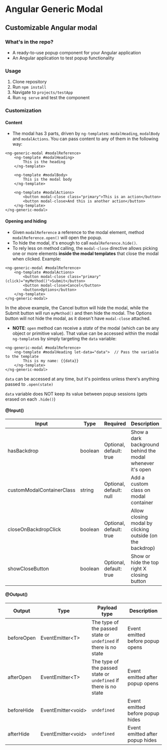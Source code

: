 
# Angular Generic Modal

## Customizable Angular modal

### What's in the repo?

* A ready-to-use popup component for your Angular application
* An Angular application to test popup functionality

### Usage

1. Clone repository
2. Run `npm install`
3. Navigate to `projects/testApp`
4. Run `ng serve` and test the component

### Customization
#### Content

* The modal has 3 parts, driven by `ng-template`s: `modalHeading`, `modalBody` and `modalActions`. You can pass content to any of them in the following way:

```
<ng-generic-modal #modalReference>
	<ng-template #modalHeading>
		This is the heading
	</ng-template>

	<ng-template #modalBody>
		This is the modal body
	</ng-template>

	<ng-template #modalActions>
		<button modal-close class="primary">This is an action</button>
		<button modal-close>And this is another action</button>
	</ng-template>
</ng-generic-modal>
```

#### Opening and hiding
* Given `modalReference` a reference to the modal element, method `modalReference.open()` will open the popup.
* To hide the modal, it's enough to call `modalReference.hide()`.
* To rely less on method calling, the `modal-close` directive allows picking one or more elements **inside the modal templates** that close the modal when clicked. Example: 

```
<ng-generic-modal #modalReference>
	<ng-template #modalActions>
		<button modal-close class="primary" (click)="myMethod()">Submit</button>
		<button modal-close>Cancel</button>
		<button>Options</button>
	</ng-template>
</ng-generic-modal>
```

In the above example, the Cancel button will hide the modal, while the Submit button will run `myMethod()` and then hide the modal. The Options button will not hide the modal, as it doesn't have `modal-close` attached.

* **NOTE**: `open` method can receive a _state_ of the modal (which can be any object or primitive value). That value can be accessed within the modal `ng-template`s by simply targeting the `data` variable:
```
<ng-generic-modal #modalReference>
	<ng-template #modalHeading let-data="data">  // Pass the variable to the template
		This is my name: {{data}}
	</ng-template>
</ng-generic-modal>
```

`data` can be accessed at any time, but it's pointless unless there's anything passed to `.open(state)`

`data` variable does NOT keep its value between popup sessions (gets erased on each `.hide()`)

#### @Input()

| Input                      | Type    | Required                   | Description                                                    |
| -------------------------- | ------- | -------------------------- | ---------------------------------------------------------------|
| hasBackdrop                | boolean | Optional, default: true    | Show a dark background behind the modal whenever it's open     |
| customModalContainerClass  | string  | Optional, default: null    | Add a custom class on modal container                          |
| closeOnBackdropClick       | boolean | Optional, default: true    | Allow closing modal by clicking outside (on the backdrop)      |
| showCloseButton            | boolean | Optional, default: true    | Show or hide the top right X closing button                    |

#### @Output()

| Output                     | Type               | Payload type                                                      | Description                        |
| -------------------------- | ------------------ | ----------------------------------------------------------------- | -----------------------------------|
| beforeOpen                 | EventEmitter\<T>    | The type of the passed state or `undefined` if there is no state    | Event emitted before popup opens   |
| afterOpen				     | EventEmitter\<T>    | The type of the passed state or `undefined` if there is no state    | Event emitted after popup opens    |
| beforeHide      	 		 | EventEmitter\<void> | `undefined`                                                         | Event emitted before popup hides   |
| afterHide         	     | EventEmitter\<void> | `undefined`                                                         | Event emitted after popup hides    |
